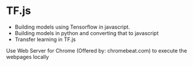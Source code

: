 # TF.js 

 - Building models using Tensorflow in javascript.
 - Building models in python and converting that to javascript
 - Transfer learning in TF.js

Use Web Server for Chrome (Offered by: chromebeat.com) to execute the webpages locally
